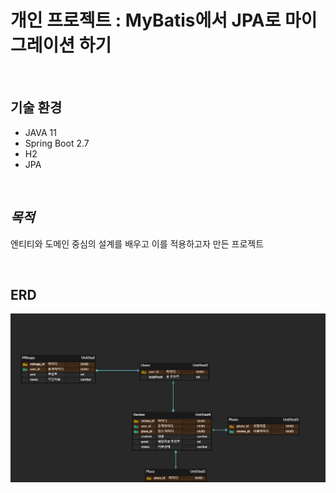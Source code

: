 # 개인 프로젝트 : MyBatis에서 JPA로 마이그레이션 하기

</br>

## **기술 환경**
- JAVA 11
- Spring Boot 2.7
- H2
- JPA


</br>

## *목적*
엔티티와 도메인 중심의 설계를 배우고 이를 적용하고자 만든 프로젝트


</br>

## ERD
![ERD](./image/JPA.png)
